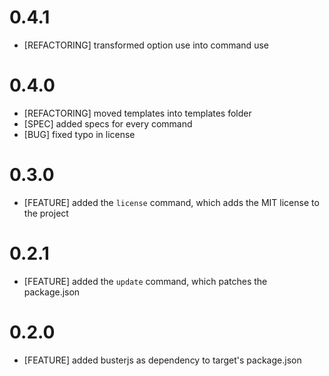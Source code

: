# 0.4.1 #
- [REFACTORING] transformed option use into command use

# 0.4.0 #
- [REFACTORING] moved templates into templates folder
- [SPEC] added specs for every command
- [BUG] fixed typo in license

# 0.3.0 #
- [FEATURE] added the `license` command, which adds the MIT license to the project

# 0.2.1 #
- [FEATURE] added the `update` command, which patches the package.json

# 0.2.0 #
- [FEATURE] added busterjs as dependency to target's package.json
